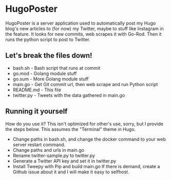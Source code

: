 # HugoPoster
HugoPoster is a server application used to automatically post my Hugo blog's new articles to (for now) my Twitter, maybe to stuff like Instagram in the feature.
It looks for new commits, web scrapes it with Go-Rod. Then it runs the python script to post to Twitter.
## Let's break the files down!
* bash.sh - Bash script that runs at commit
* go.mod - Golang module stuff
* go.sum - More Golang module stuff
* main.go - Get Git commit url, then web scrape and run Python script
* README.md - This file
* twitter.py - Tweets with the data gathered in main.go
## Running it yourself
How do you use it? This isn't optimized for other's use, sorry, but I provide the steps below. This assumes the "Terminal" theme in Hugo.
* Change paths in bash.sh, and change the docker command to your web server restart command.
* Change paths and urls in main.go
* Rename twitter-sample.py to twitter.py
* Generate a Twitter API key and set it in twitter.py
* Install Tweepy with Pip and build main.go
If there is demand, create a Github issue about it and I will make it easy to selfhost.
